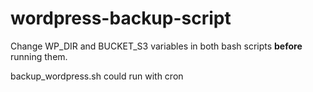 # wordpress-backup-script

Change WP_DIR and BUCKET_S3 variables in both bash scripts **before** running them.

backup_wordpress.sh could run with cron

